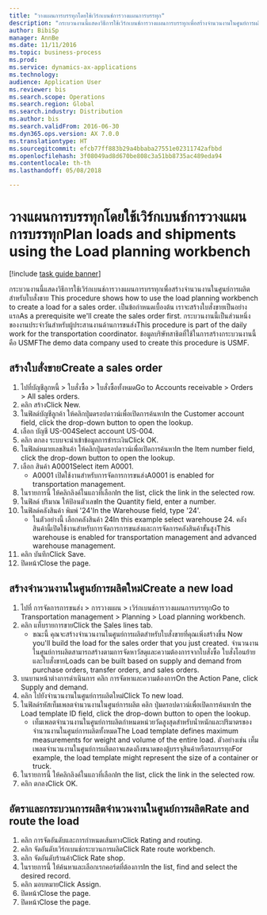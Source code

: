 ```yaml
--- 
title: "วางแผนการบรรทุกโดยใช้เวิร์กเบนช์การวางแผนการบรรทุก"
description: "กระบวนงานนี้แสดงวิธีการใช้เวิร์กเบนช์การวางแผนการบรรทุกเพื่อสร้างจำนวนงานในศูนย์การผลิตสำหรับใบสั่งขาย "
author: BibiSp
manager: AnnBe
ms.date: 11/11/2016
ms.topic: business-process
ms.prod: 
ms.service: dynamics-ax-applications
ms.technology: 
audience: Application User
ms.reviewer: bis
ms.search.scope: Operations
ms.search.region: Global
ms.search.industry: Distribution
ms.author: bis
ms.search.validFrom: 2016-06-30
ms.dyn365.ops.version: AX 7.0.0
ms.translationtype: HT
ms.sourcegitcommit: efcb77ff883b29a4bbaba27551e02311742afbbd
ms.openlocfilehash: 3f08049ad8d670be808c3a51bb8735ac489eda94
ms.contentlocale: th-th
ms.lasthandoff: 05/08/2018

---
```

# <a name="plan-loads-and-shipments-using-the-load-planning-workbench"></a><span data-ttu-id="db8fb-103">วางแผนการบรรทุกโดยใช้เวิร์กเบนช์การวางแผนการบรรทุก</span><span class="sxs-lookup"><span data-stu-id="db8fb-103">Plan loads and shipments using the Load planning workbench</span></span>

[!include [task guide banner](../../includes/task-guide-banner.md)]

<span data-ttu-id="db8fb-104">กระบวนงานนี้แสดงวิธีการใช้เวิร์กเบนช์การวางแผนการบรรทุกเพื่อสร้างจำนวนงานในศูนย์การผลิตสำหรับใบสั่งขาย </span><span class="sxs-lookup"><span data-stu-id="db8fb-104">This procedure shows how to use the load planning workbench to create a load for a sales order.</span></span> <span data-ttu-id="db8fb-105">เป็นข้อกำหนดเบื้องต้น เราจะสร้างใบสั่งขายเป็นอย่างแรก</span><span class="sxs-lookup"><span data-stu-id="db8fb-105">As a prerequisite we'll create the sales order first.</span></span> <span data-ttu-id="db8fb-106">กระบวนงานนี้เป็นส่วนหนึ่งของงานประจำวันสำหรับผู้ประสานงานด้านการขนส่ง</span><span class="sxs-lookup"><span data-stu-id="db8fb-106">This procedure is part of the daily work for the transportation coordinator.</span></span> <span data-ttu-id="db8fb-107">ข้อมูลบริษัทสาธิตที่ใช้ในการสร้างกระบวนงานนี้คือ USMF</span><span class="sxs-lookup"><span data-stu-id="db8fb-107">The demo data company used to create this procedure is USMF.</span></span>


## <a name="create-a-sales-order"></a><span data-ttu-id="db8fb-108">สร้างใบสั่งขาย</span><span class="sxs-lookup"><span data-stu-id="db8fb-108">Create a sales order</span></span>
1. <span data-ttu-id="db8fb-109">ไปที่บัญชีลูกหนี้ > ใบสั่งซื้อ > ใบสั่งซื้อทั้งหมด</span><span class="sxs-lookup"><span data-stu-id="db8fb-109">Go to Accounts receivable > Orders > All sales orders.</span></span>
2. <span data-ttu-id="db8fb-110">คลิก สร้าง</span><span class="sxs-lookup"><span data-stu-id="db8fb-110">Click New.</span></span>
3. <span data-ttu-id="db8fb-111">ในฟิลด์บัญชีลูกค้า ให้คลิกปุ่มดรอปดาวน์เพื่อเปิดการค้นหา</span><span class="sxs-lookup"><span data-stu-id="db8fb-111">In the Customer account field, click the drop-down button to open the lookup.</span></span>
4. <span data-ttu-id="db8fb-112">เลือก บัญชี US-004</span><span class="sxs-lookup"><span data-stu-id="db8fb-112">Select account US-004.</span></span>
5. <span data-ttu-id="db8fb-113">คลิก ตกลง ระบบจะนำเข้าข้อมูลการชำระเงิน</span><span class="sxs-lookup"><span data-stu-id="db8fb-113">Click OK.</span></span>
6. <span data-ttu-id="db8fb-114">ในฟิลด์หมายเลขสินค้า ให้คลิกปุ่มดรอปดาวน์เพื่อเปิดการค้นหา</span><span class="sxs-lookup"><span data-stu-id="db8fb-114">In the Item number field, click the drop-down button to open the lookup.</span></span>
7. <span data-ttu-id="db8fb-115">เลือก สินค้า A0001</span><span class="sxs-lookup"><span data-stu-id="db8fb-115">Select item A0001.</span></span>
    * <span data-ttu-id="db8fb-116">A0001 เปิดใช้งานสำหรับการจัดการการขนส่ง</span><span class="sxs-lookup"><span data-stu-id="db8fb-116">A0001 is enabled for transportation management.</span></span>  
8. <span data-ttu-id="db8fb-117">ในรายการนี้ ให้คลิกลิงค์ในแถวที่เลือก</span><span class="sxs-lookup"><span data-stu-id="db8fb-117">In the list, click the link in the selected row.</span></span>
9. <span data-ttu-id="db8fb-118">ในฟิลด์ ปริมาณ ให้ป้อนตัวเลข</span><span class="sxs-lookup"><span data-stu-id="db8fb-118">In the Quantity field, enter a number.</span></span>
10. <span data-ttu-id="db8fb-119">ในฟิลด์คลังสินค้า พิมพ์ '24'</span><span class="sxs-lookup"><span data-stu-id="db8fb-119">In the Warehouse field, type '24'.</span></span>
    * <span data-ttu-id="db8fb-120">ในตัวอย่างนี้ เลือกคลังสินค้า 24</span><span class="sxs-lookup"><span data-stu-id="db8fb-120">In this example select warehouse 24.</span></span> <span data-ttu-id="db8fb-121">คลังสินค้านี้เปิดใช้งานสำหรับการจัดการการขนส่งและการจัดการคลังสินค้าขั้นสูง</span><span class="sxs-lookup"><span data-stu-id="db8fb-121">This warehouse is enabled for transportation management and advanced warehouse management.</span></span>  
11. <span data-ttu-id="db8fb-122">คลิก บันทึก</span><span class="sxs-lookup"><span data-stu-id="db8fb-122">Click Save.</span></span>
12. <span data-ttu-id="db8fb-123">ปิดหน้า</span><span class="sxs-lookup"><span data-stu-id="db8fb-123">Close the page.</span></span>

## <a name="create-a-new-load"></a><span data-ttu-id="db8fb-124">สร้างจำนวนงานในศูนย์การผลิตใหม่</span><span class="sxs-lookup"><span data-stu-id="db8fb-124">Create a new load</span></span>
1. <span data-ttu-id="db8fb-125">ไปที่ การจัดการการขนส่ง > การวางแผน > เวิร์กเบนช์การวางแผนการบรรทุก</span><span class="sxs-lookup"><span data-stu-id="db8fb-125">Go to Transportation management > Planning > Load planning workbench.</span></span>
2. <span data-ttu-id="db8fb-126">คลิก แท็บรายการขาย</span><span class="sxs-lookup"><span data-stu-id="db8fb-126">Click the Sales lines tab.</span></span>
    * <span data-ttu-id="db8fb-127">ขณะนี้ คุณจะสร้างจำนวนงานในศูนย์การผลิตสำหรับใบสั่งขายที่คุณเพิ่งสร้างขึ้น </span><span class="sxs-lookup"><span data-stu-id="db8fb-127">Now you'll build the load for the sales order that you just created.</span></span> <span data-ttu-id="db8fb-128">จำนวนงานในศูนย์การผลิตสามารถสร้างตามการจัดหาวัสดุและความต้องการจากใบสั่งซื้อ ใบสั่งโอนย้าย และใบสั่งขาย</span><span class="sxs-lookup"><span data-stu-id="db8fb-128">Loads can be built based on supply and demand from purchase orders, transfer orders, and sales orders.</span></span>  
3. <span data-ttu-id="db8fb-129">บนบานหน้าต่างการดำเนินการ คลิก การจัดหาและความต้องการ</span><span class="sxs-lookup"><span data-stu-id="db8fb-129">On the Action Pane, click Supply and demand.</span></span>
4. <span data-ttu-id="db8fb-130">คลิก ไปยังจำนวนงานในศูนย์การผลิตใหม่</span><span class="sxs-lookup"><span data-stu-id="db8fb-130">Click To new load.</span></span>
5. <span data-ttu-id="db8fb-131">ในฟิลด์รหัสเท็มเพลตจำนวนงานในศูนย์การผลิต คลิก ปุ่มดรอปดาวน์เพื่อเปิดการค้นหา</span><span class="sxs-lookup"><span data-stu-id="db8fb-131">In the Load template ID field, click the drop-down button to open the lookup.</span></span>
    * <span data-ttu-id="db8fb-132">เท็มเพลตจำนวนงานในศูนย์การผลิตกำหนดหน่วยวัดสูงสุดสำหรับน้ำหนักและปริมาตรของจำนวนงานในศูนย์การผลิตทั้งหมด</span><span class="sxs-lookup"><span data-stu-id="db8fb-132">The Load template defines maximum measurements for weight and volume of the entire load.</span></span> <span data-ttu-id="db8fb-133">ตัวอย่างเช่น เท็มเพลตจำนวนงานในศูนย์การผลิตอาจแสดงถึงขนาดของตู้บรรจุสินค้าหรือรถบรรทุก</span><span class="sxs-lookup"><span data-stu-id="db8fb-133">For example, the load template might represent the size of a container or truck.</span></span>  
6. <span data-ttu-id="db8fb-134">ในรายการนี้ ให้คลิกลิงค์ในแถวที่เลือก</span><span class="sxs-lookup"><span data-stu-id="db8fb-134">In the list, click the link in the selected row.</span></span>
7. <span data-ttu-id="db8fb-135">คลิก ตกลง</span><span class="sxs-lookup"><span data-stu-id="db8fb-135">Click OK.</span></span>

## <a name="rate-and-route-the-load"></a><span data-ttu-id="db8fb-136">อัตราและกระบวนการผลิตจำนวนงานในศูนย์การผลิต</span><span class="sxs-lookup"><span data-stu-id="db8fb-136">Rate and route the load</span></span>
1. <span data-ttu-id="db8fb-137">คลิก การจัดอันดับและการกำหนดเส้นทาง</span><span class="sxs-lookup"><span data-stu-id="db8fb-137">Click Rating and routing.</span></span>
2. <span data-ttu-id="db8fb-138">คลิก จัดอันดับเวิร์กเบนช์กระบวนการผลิต</span><span class="sxs-lookup"><span data-stu-id="db8fb-138">Click Rate route workbench.</span></span>
3. <span data-ttu-id="db8fb-139">คลิก จัดอันดับร้านค้า</span><span class="sxs-lookup"><span data-stu-id="db8fb-139">Click Rate shop.</span></span>
4. <span data-ttu-id="db8fb-140">ในรายการนี้ ให้ค้นหาและเลือกเรกคอร์ดที่ต้องการ</span><span class="sxs-lookup"><span data-stu-id="db8fb-140">In the list, find and select the desired record.</span></span>
5. <span data-ttu-id="db8fb-141">คลิก มอบหมาย</span><span class="sxs-lookup"><span data-stu-id="db8fb-141">Click Assign.</span></span>
6. <span data-ttu-id="db8fb-142">ปิดหน้า</span><span class="sxs-lookup"><span data-stu-id="db8fb-142">Close the page.</span></span>
7. <span data-ttu-id="db8fb-143">ปิดหน้า</span><span class="sxs-lookup"><span data-stu-id="db8fb-143">Close the page.</span></span>


